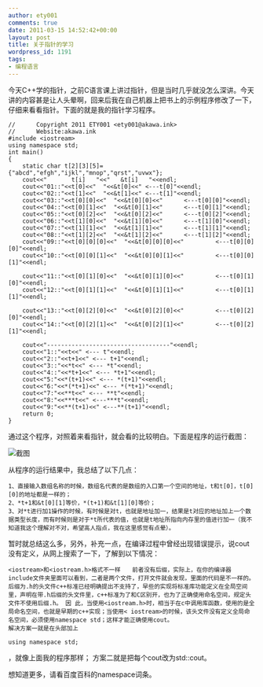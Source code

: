 ```yaml
---
author: ety001
comments: true
date: 2011-03-15 14:52:42+00:00
layout: post
title: 关于指针的学习
wordpress_id: 1191
tags:
- 编程语言
---
```


今天C++学的指针，之前C语言课上讲过指针，但是当时几乎就没怎么深讲。今天讲的内容甚是让人头晕啊，回来后我在自己机器上把书上的示例程序修改了一下，仔细来看看指针。下面的就是我的指针学习程序。

```
//      Copyright 2011 ETY001 <ety001@akawa.ink>
//      Website:akawa.ink
#include <iostream>
using namespace std;
int main()
{
	static char t[2][3][5]={"abcd","efgh","ijkl","mnop","qrst","uvwx"};
	cout<<"       t[i]   "<<"   &t[i]   "<<endl;
	cout<<"01::"<<t[0]<<"  "<<&t[0]<<" <---t[0]"<<endl;
	cout<<"02::"<<t[1]<<"  "<<&t[1]<<" <---t[1]"<<endl;
	cout<<"03::"<<t[0][0]<<"  "<<&t[0][0]<<"      <---t[0][0]"<<endl;
	cout<<"04::"<<t[0][1]<<"  "<<&t[0][1]<<"      <---t[0][1]"<<endl;
	cout<<"05::"<<t[0][2]<<"  "<<&t[0][2]<<"      <---t[0][2]"<<endl;
	cout<<"06::"<<t[1][0]<<"  "<<&t[1][0]<<"      <---t[1][0]"<<endl;
	cout<<"07::"<<t[1][1]<<"  "<<&t[1][1]<<"      <---t[1][1]"<<endl;
	cout<<"08::"<<t[1][2]<<"  "<<&t[1][2]<<"      <---t[1][2]"<<endl;
	cout<<"09::"<<t[0][0][0]<<"  "<<&t[0][0][0]<<"         <---t[0][0][0]"<<endl;
	cout<<"10::"<<t[0][0][1]<<"  "<<&t[0][0][1]<<"         <---t[0][0][1]"<<endl;

	cout<<"11::"<<t[0][1][0]<<"  "<<&t[0][1][0]<<"         <---t[0][1][0]"<<endl;
	cout<<"12::"<<t[0][1][1]<<"  "<<&t[0][1][1]<<"         <---t[0][1][1]"<<endl;

	cout<<"13::"<<t[0][2][0]<<"  "<<&t[0][2][0]<<"         <---t[0][2][0]"<<endl;
	cout<<"14::"<<t[0][2][1]<<"  "<<&t[0][2][1]<<"         <---t[0][2][1]"<<endl;

	cout<<"-----------------------------------"<<endl;
	cout<<"1::"<<t<<" <--- t"<<endl;
	cout<<"2::"<<t+1<<" <--- t+1"<<endl;
	cout<<"3::"<<*t<<" <--- *t"<<endl;
	cout<<"4::"<<*t+1<<" <--- *t+1"<<endl;
	cout<<"5:"<<*(t+1)<<" <--- *(t+1)"<<endl;
	cout<<"6:"<<*(*t+1)<<" <--- *(*t+1)"<<endl;
	cout<<"7:"<<**t<<" <--- **t"<<endl;
	cout<<"8:"<<***t<<" <---***t"<<endl;
	cout<<"9:"<<**(t+1)<<" <---**(t+1)"<<endl;
	return 0;
}
```

通过这个程序，对照着来看指针，就会看的比较明白。下面是程序的运行截图：

![截图](/img/2011-03-15-cplus.png)

从程序的运行结果中，我总结了以下几点：

    1、直接输入数组名称的时候，数组名代表的是数组的入口第一个空间的地址，t和t[0]，t[0][0]的地址都是一样的；
    2、*t+1和&t[0][1]等价，*(t+1)和&t[1][0]等价；
    3、对*t进行加1操作的时候，有时候是对t，也就是地址加一，结果是t对应的地址加上一个数据类型长度，而有时候则是对于*t所代表的值，也就是t地址所指向内存里的值进行加一（我不知道我这个理解对不对，希望高人指点，我在这里感觉有点晕）。

暂时就总结这么多，另外，补充一点，在编译过程中曾经出现错误提示，说cout没有定义，从网上搜索了一下，了解到以下情况：

    <iostream>和<iostream.h>格式不一样　　前者没有后缀，实际上，在你的编译器include文件夹里面可以看到，二者是两个文件，打开文件就会发现，里面的代码是不一样的。 后缀为.h的头文件c++标准已经明确提出不支持了，早些的实现将标准库功能定义在全局空间里，声明在带.h后缀的头文件里，c++标准为了和C区别开，也为了正确使用命名空间，规定头文件不使用后缀.h。 因 此，当使用<iostream.h>时，相当于在c中调用库函数，使用的是全局命名空间，也就是早期的c++实现；当使用< iostream>的时候，该头文件没有定义全局命名空间，必须使用namespace std；这样才能正确使用cout。
    解决方案一就是在头部加上

```
using namespace std;
```

，就像上面我的程序那样；
方案二就是把每个cout改为std::cout。


想知道更多，请看百度百科的namespace词条。
